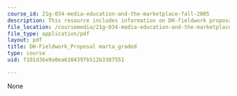 ```yaml
---
course_id: 21g-034-media-education-and-the-marketplace-fall-2005
description: This resource includes information on DH-fieldwork proposal Marta graded.
file_location: /coursemedia/21g-034-media-education-and-the-marketplace-fall-2005/f101d36e9a0ea6104397b512b3387551_MIT21G_034F05_openzambiama.pdf
file_type: application/pdf
layout: pdf
title: DH-Fieldwork_Proposal marta_graded
type: course
uid: f101d36e9a0ea6104397b512b3387551

---
```

None